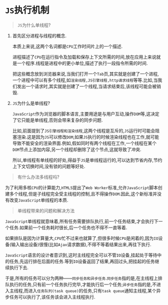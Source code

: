 # `JS`执行机制

> `JS`为什么单线程?

1. 首先区分进程与线程的概念.

   本质上来说,这两个名词都是`CPU`工作时间片上的一个描述.

   进程描述了`CPU`在运行指令及加载和保存上下文所需的时间,放在应用上来说就是一个程序.线程是进程中的更小单位,描述了执行一段指令所需的时间.

   把这些概念放到浏览器来说,当我们打开一个`Tab`页,其实就是创建了一个进程,一个进程中可以有多个线程,如`渲染线程,JS引擎线程,http请求线程`等等.比如,当我们发出一个请求时,其实就是创建了一个线程,当请求结束后,该线程可能会被销毁.

2. `JS`为什么是单线程?

   `JavaScript`作为浏览器的脚本语言,主要用途是与用户互动,操作`DOM`等,这决定了它只能是单线程,否则会带来复杂的同步问题.

   比如,前面提到了`JS引擎线程和渲染线程`,这两个线程是互斥的,`JS`运行时可能会阻塞渲染.这是因为`JS`可以修改`DOM`,如果`JS`执行的时候渲染线程也在工作,就可能导致不能安全的渲染界面.例如,假如同时有两个线程在工作,一个线程在某个`DOM`节点上添加内容,另一个线程却删除了这个节点,这就导致了冲突.

   所以,单线程有单线程的好处,得益于`JS`是单线程运行的,可以达到节省内存,节约上下文切换时间,没有锁的问题等好处.

   

> 有什么办法多线程吗?

为了利用多核`CPU`的计算能力,`HTML5`提出了`Web Worker`标准,允许`JavaScript`脚本创建多个线程,但是子线程完全受主线程的控制,且不得操作`DOM`.因此,这个新标准并没有改变`JavaScript`单线程的本质.



> 单线程带来的问题和解决方法

`JavaScript`单线程就意味着,所有任务需要排队执行,前一个任务结束,才会执行下一个任务.如果前一个任务耗时很长,后一个任务也不得不一直等着.

如果排队是因为计算量大,`CPU`忙不过来也就算了,但很多时候`CPU`是闲着的,因为`IO`设备(输入输出设备)很慢(比如`Ajax`请求数据),不得不等着结果出来,再往下执行.

`JavaScript`语言的设计者意识到,这时主线程完全可以不管`IO`设备,挂起处于等待中的任务,先运行排在后面的任务.等到`IO`设备返回了结果,再回过头,把挂起的任务继续执行下去.

于是,所有的任务可以分为两种——`同步任务和异步任务`.`同步任务`指的是,在主线程上排队执行的任务,只有前一个任务执行完毕,才能执行后一个任务;`异步任务`指的是,不进入主线程,而进入`任务队列(task queue)`的任务,只有`task queue`通知主线程,某个异步任务可以执行了,该任务该会进入主线程执行.

















